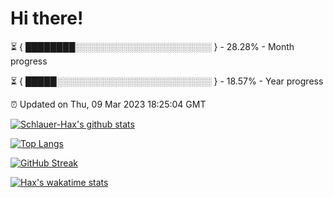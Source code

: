 # Hi there!

⏳ { ████████░░░░░░░░░░░░░░░░░░░░░░ } - 28.28% - Month progress

⏳ { █████░░░░░░░░░░░░░░░░░░░░░░░░░ } - 18.57% - Year progress

⏰ Updated on Thu, 09 Mar 2023 18:25:04 GMT


[![Schlauer-Hax's github stats](https://github-readme-stats.vercel.app/api?username=Schlauer-Hax&show_icons=true&theme=dark&count_private=true)](https://github.com/Schlauer-Hax)


[![Top Langs](https://github-readme-stats.vercel.app/api/top-langs/?username=Schlauer-Hax&layout=compact&theme=dark)](https://github.com/Schlauer-Hax?tab=repositories)

[![GitHub Streak](https://streak-stats.demolab.com?user=Schlauer-Hax&theme=dark)](https://git.io/streak-stats)

[![Hax's wakatime stats](https://github-readme-stats.vercel.app/api/wakatime?username=Hax&theme=dark)](https://wakatime.com/@Hax)

